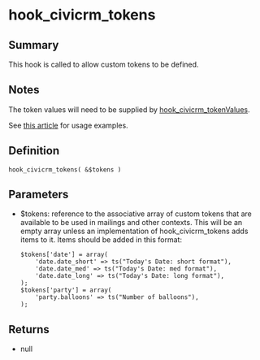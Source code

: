 # hook_civicrm_tokens

## Summary

This hook is called to allow custom tokens to be defined.

## Notes

The token values
will need to be supplied by
[hook_civicrm_tokenValues](/hooks/hook_civicrm_tokenValues.md).

See [this article](https://civicrm.org/blog/colemanw/create-your-own-tokens-for-fun-and-profit)
for usage examples.

## Definition

    hook_civicrm_tokens( &$tokens )

## Parameters

-   $tokens: reference to the associative array of custom tokens that
    are available to be used in mailings and other contexts. This will
    be an empty array unless an implementation of hook_civicrm_tokens
    adds items to it. Items should be added in this format:
     

        $tokens['date'] = array(
            'date.date_short' => ts("Today's Date: short format"),
            'date.date_med' => ts("Today's Date: med format"),
            'date.date_long' => ts("Today's Date: long format"),
        );
        $tokens['party'] = array(
            'party.balloons' => ts("Number of balloons"),
        );

## Returns

-   null
